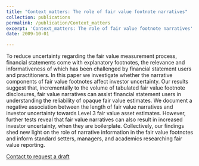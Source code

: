 ```yaml
---
title: "Context_matters: The role of fair value footnote narratives"
collection: publications
permalink: /publication/Context_matters
excerpt: 'Context_matters: The role of fair value footnote narratives'
date: 2009-10-01

---
```

To reduce uncertainty regarding the fair value measurement process, financial statements come with explanatory footnotes, the relevance and informativeness of which has been challenged by financial statement users and practitioners. In this paper we investigate whether the narrative components of fair value footnotes affect investor uncertainty. Our results suggest that, incrementally to the volume of tabulated fair value footnote disclosures, fair value narratives can assist financial statement users in understanding the reliability of opaque fair value estimates. We document a negative association between the length of fair value narratives and investor uncertainty towards Level 3 fair value asset estimates. However, further tests reveal that fair value narratives can also result in increased investor uncertainty, when they are boilerplate. Collectively, our findings shed new light on the role of narrative information in the fair value footnotes and inform standard setters, managers, and academics researching fair value reporting.

[Contact to request a draft](mailto:d.kanelis1@lancaster.ac.uk)
